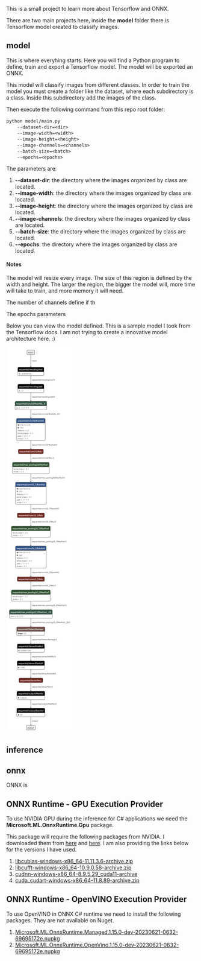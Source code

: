 This is a small project to learn more about Tensorflow and ONNX.

There are two main projects here, inside the **model** folder there is Tensorflow model created to classify images. 



## model

This is where everyhing starts. Here you will find a Python program to define, train and export a Tensorflow model.
The model will be exported an ONNX.

This model will classify images from different classes. In order to train the model you must create a folder like the dataset, where each subdirectory is a class. Inside this subdirectory add the images of the class.

Then execute the following command from this repo root folder:

```
python model/main.py 
    --dataset-dir=<dir> 
    --image-width=<width> 
    --image-height=<height> 
    --image-channels=<channels> 
    --batch-size=<batch> 
    --epochs=<epochs>
```

The parameters are:
1. **--dataset-dir**: the directory where the images organized by class are located.
2. **--image-width**: the directory where the images organized by class are located.
3. **--image-height**: the directory where the images organized by class are located.
4. **--image-channels**: the directory where the images organized by class are located.
5. **--batch-size**: the directory where the images organized by class are located.
1. **--epochs**: the directory where the images organized by class are located.

#### Notes

The model will resize every image. The size of this region is defined by the width and height. The larger the region, the bigger the model will, more time will take to train, and more memory it will need.

The number of channels define if th

The epochs parameters 

Below you can view the model defined. This is a sample model I took from the Tensorflow docs. I am not trying to create a innovative model architecture here. :)

![aa](./assets/model.png)

## inference

## onnx

ONNX is

## ONNX Runtime - GPU Execution Provider

To use NVIDIA GPU during the inference for C# applications we need the **Microsoft.ML.OnnxRuntime.Gpu** package.

This package will require the following packages from NVIDIA. I downloaded them from [here](https://developer.download.nvidia.com/compute/cuda/redist/) and [here](https://developer.nvidia.com/rdp/cudnn-download). I am also providing the links below for the versions I have used.

1. [libcublas-windows-x86_64-11.11.3.6-archive.zip](https://developer.download.nvidia.com/compute/cuda/redist/libcublas/windows-x86_64/libcublas-windows-x86_64-11.11.3.6-archive.zip)
2. [libcufft-windows-x86_64-10.9.0.58-archive.zip](https://developer.download.nvidia.com/compute/cuda/redist/libcufft/windows-x86_64/libcufft-windows-x86_64-10.9.0.58-archive.zip)
3. [cudnn-windows-x86_64-8.9.5.29_cuda11-archive](https://developer.nvidia.com/downloads/compute/cudnn/secure/8.9.5/local_installers/11.x/cudnn-windows-x86_64-8.9.5.29_cuda11-archive.zip/)
4. [cuda_cudart-windows-x86_64-11.8.89-archive.zip](https://developer.download.nvidia.com/compute/cuda/redist/cuda_cudart/windows-x86_64/cuda_cudart-windows-x86_64-11.8.89-archive.zip)

## ONNX Runtime - OpenVINO Execution Provider

To use OpenVINO in ONNX C# runtime we need to install the following packages. They are not available on Nuget.

1. [Microsoft.ML.OnnxRuntime.Managed.1.15.0-dev-20230621-0632-69695172e.nupkg](https://github.com/intel/onnxruntime/releases/download/v5.0.0/Microsoft.ML.OnnxRuntime.Managed.1.15.0-dev-20230621-0632-69695172e.nupkg)
2. [Microsoft.ML.OnnxRuntime.OpenVino.1.15.0-dev-20230621-0632-69695172e.nupkg](https://github.com/intel/onnxruntime/releases/download/v5.0.0/Microsoft.ML.OnnxRuntime.OpenVino.1.15.0-dev-20230621-0632-69695172e.nupkg)

